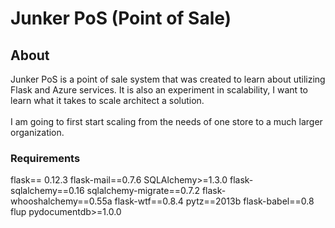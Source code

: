 # Junker PoS (Point of Sale)

## About
Junker PoS is a point of sale system that was created to learn about utilizing Flask and Azure services.
It is also an experiment in scalability, I want to learn what it takes to scale architect a solution. 
<br/><br/>
I am going to first start scaling from the needs of one store to a much larger organization.

### Requirements
 flask== 0.12.3 
 flask-mail==0.7.6
 SQLAlchemy>=1.3.0
 flask-sqlalchemy==0.16
 sqlalchemy-migrate==0.7.2
 flask-whooshalchemy==0.55a
 flask-wtf==0.8.4
 pytz==2013b
 flask-babel==0.8
 flup
 pydocumentdb>=1.0.0
